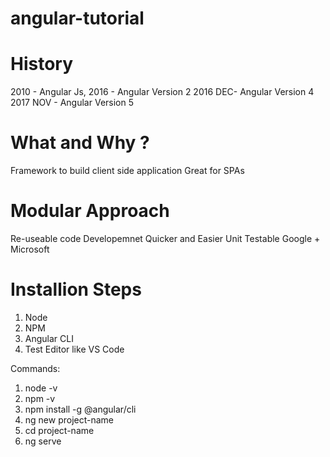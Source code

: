 # angular-tutorial
# History
2010 - Angular Js,
2016 - Angular Version 2
2016 DEC- Angular Version 4
2017 NOV - Angular Version 5

# What and Why ?
Framework to build client side application
Great for SPAs

# Modular Approach
Re-useable code
Developemnet Quicker and Easier
Unit Testable
Google + Microsoft


# Installion Steps
1. Node
2. NPM
3. Angular CLI
4. Test Editor like VS Code

Commands:
1. node -v
2. npm -v
3. npm install -g @angular/cli
4. ng new project-name
5. cd project-name
6. ng serve
